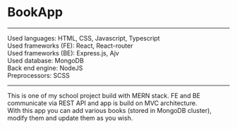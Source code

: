 # BookApp
--------------------------  
  
Used languages: HTML, CSS, Javascript, Typescript  
Used frameworks (FE): React, React-router  
Used frameworks (BE): Express.js, Ajv  
Used database: MongoDB  
Back end engine: NodeJS  
Preprocessors: SCSS  
  
---------------------------  

This is one of my school project build with MERN stack. FE and BE communicate via REST API and app is build on MVC architecture.  
With this app you can add various books (stored in MongoDB cluster), modify them and update them as you wish.